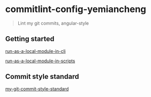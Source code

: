 # commitlint-config-yemiancheng
> Lint my git commits, angular-style

## Getting started

[run-as-a-local-module-in-cli](./run-as-a-local-module-in-cli.md)

[run-as-a-local-module-in-scripts](./run-as-a-local-module-in-scripts.md)

## Commit style standard
[my-git-commit-style-standard](./my-git-commit-style-standard.md)
